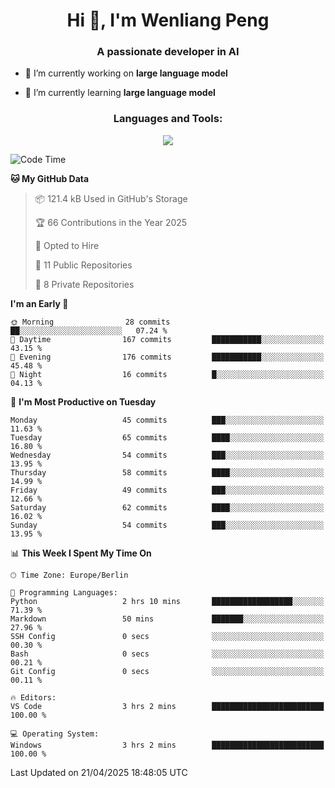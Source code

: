 <h1 align="center">Hi 👋, I'm Wenliang Peng</h1>
<h3 align="center">A passionate developer in AI</h3>

- 🔭 I’m currently working on **large language model**

- 🌱 I’m currently learning **large language model**

<!-- <h3 align="left">Connect with me:</h3> -->
<!-- <p align="left">
</p> -->

<h3 align="center">Languages and Tools:</h3>
<p align="center">
  <a href="https://skillicons.dev">
    <img src="https://skillicons.dev/icons?i=cpp,ros,docker,azure,git,linux,py,pytorch,cmake,githubactions,powershell,md&perline=6" />
  </a>
</p>


<!-- <p><img align="center" src="https://github-readme-stats.vercel.app/api/top-langs?username=bpwl0121&show_icons=true&locale=en&layout=compact" alt="bpwl0121" /></p> -->

<!-- <p><img align="center" src="https://github-readme-streak-stats.herokuapp.com/?user=bpwl0121&" alt="bpwl0121" /></p> -->

<!--START_SECTION:waka-->
![Code Time](http://img.shields.io/badge/Code%20Time-215%20hrs%2011%20mins-blue)

**🐱 My GitHub Data** 

> 📦 121.4 kB Used in GitHub's Storage 
 > 
> 🏆 66 Contributions in the Year 2025
 > 
> 💼 Opted to Hire
 > 
> 📜 11 Public Repositories 
 > 
> 🔑 8 Private Repositories 
 > 
**I'm an Early 🐤** 

```text
🌞 Morning                28 commits          ██░░░░░░░░░░░░░░░░░░░░░░░   07.24 % 
🌆 Daytime                167 commits         ███████████░░░░░░░░░░░░░░   43.15 % 
🌃 Evening                176 commits         ███████████░░░░░░░░░░░░░░   45.48 % 
🌙 Night                  16 commits          █░░░░░░░░░░░░░░░░░░░░░░░░   04.13 % 
```
📅 **I'm Most Productive on Tuesday** 

```text
Monday                   45 commits          ███░░░░░░░░░░░░░░░░░░░░░░   11.63 % 
Tuesday                  65 commits          ████░░░░░░░░░░░░░░░░░░░░░   16.80 % 
Wednesday                54 commits          ███░░░░░░░░░░░░░░░░░░░░░░   13.95 % 
Thursday                 58 commits          ████░░░░░░░░░░░░░░░░░░░░░   14.99 % 
Friday                   49 commits          ███░░░░░░░░░░░░░░░░░░░░░░   12.66 % 
Saturday                 62 commits          ████░░░░░░░░░░░░░░░░░░░░░   16.02 % 
Sunday                   54 commits          ███░░░░░░░░░░░░░░░░░░░░░░   13.95 % 
```


📊 **This Week I Spent My Time On** 

```text
🕑︎ Time Zone: Europe/Berlin

💬 Programming Languages: 
Python                   2 hrs 10 mins       ██████████████████░░░░░░░   71.39 % 
Markdown                 50 mins             ███████░░░░░░░░░░░░░░░░░░   27.96 % 
SSH Config               0 secs              ░░░░░░░░░░░░░░░░░░░░░░░░░   00.30 % 
Bash                     0 secs              ░░░░░░░░░░░░░░░░░░░░░░░░░   00.21 % 
Git Config               0 secs              ░░░░░░░░░░░░░░░░░░░░░░░░░   00.11 % 

🔥 Editors: 
VS Code                  3 hrs 2 mins        █████████████████████████   100.00 % 

💻 Operating System: 
Windows                  3 hrs 2 mins        █████████████████████████   100.00 % 
```


 Last Updated on 21/04/2025 18:48:05 UTC
<!--END_SECTION:waka-->
